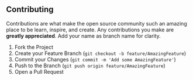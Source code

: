 <!-- CONTRIBUTING -->
## Contributing

Contributions are what make the open source community such an amazing place to be learn, inspire, and create. Any contributions you make are **greatly appreciated**.
Add your name as branch name for clarity.

1. Fork the Project
2. Create your Feature Branch (`git checkout -b feature/AmazingFeature`)
3. Commit your Changes (`git commit -m 'Add some AmazingFeature'`)
4. Push to the Branch (`git push origin feature/AmazingFeature`)
5. Open a Pull Request

